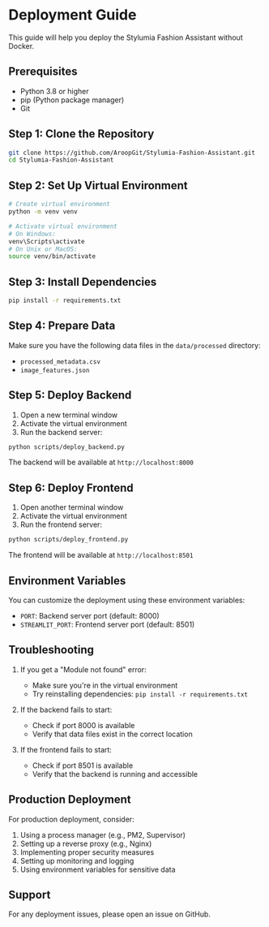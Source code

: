 # Deployment Guide

This guide will help you deploy the Stylumia Fashion Assistant without Docker.

## Prerequisites

- Python 3.8 or higher
- pip (Python package manager)
- Git

## Step 1: Clone the Repository

```bash
git clone https://github.com/AroopGit/Stylumia-Fashion-Assistant.git
cd Stylumia-Fashion-Assistant
```

## Step 2: Set Up Virtual Environment

```bash
# Create virtual environment
python -m venv venv

# Activate virtual environment
# On Windows:
venv\Scripts\activate
# On Unix or MacOS:
source venv/bin/activate
```

## Step 3: Install Dependencies

```bash
pip install -r requirements.txt
```

## Step 4: Prepare Data

Make sure you have the following data files in the `data/processed` directory:
- `processed_metadata.csv`
- `image_features.json`

## Step 5: Deploy Backend

1. Open a new terminal window
2. Activate the virtual environment
3. Run the backend server:
```bash
python scripts/deploy_backend.py
```

The backend will be available at `http://localhost:8000`

## Step 6: Deploy Frontend

1. Open another terminal window
2. Activate the virtual environment
3. Run the frontend server:
```bash
python scripts/deploy_frontend.py
```

The frontend will be available at `http://localhost:8501`

## Environment Variables

You can customize the deployment using these environment variables:

- `PORT`: Backend server port (default: 8000)
- `STREAMLIT_PORT`: Frontend server port (default: 8501)

## Troubleshooting

1. If you get a "Module not found" error:
   - Make sure you're in the virtual environment
   - Try reinstalling dependencies: `pip install -r requirements.txt`

2. If the backend fails to start:
   - Check if port 8000 is available
   - Verify that data files exist in the correct location

3. If the frontend fails to start:
   - Check if port 8501 is available
   - Verify that the backend is running and accessible

## Production Deployment

For production deployment, consider:

1. Using a process manager (e.g., PM2, Supervisor)
2. Setting up a reverse proxy (e.g., Nginx)
3. Implementing proper security measures
4. Setting up monitoring and logging
5. Using environment variables for sensitive data

## Support

For any deployment issues, please open an issue on GitHub. 